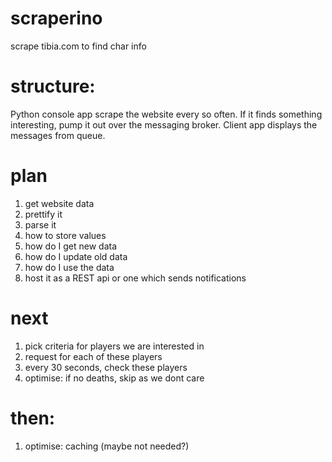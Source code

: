 # scraperino
scrape tibia.com to find char info

# structure:
Python console app scrape the website every so often. If it finds something interesting, pump it out over the messaging broker. Client app displays the messages from queue.

# plan
1. get website data 
2. prettify it
3. parse it
4. how to store values
5. how do I get new data
6. how do I update old data
7. how do I use the data
8. host it as a REST api or one which sends notifications

# next
1. pick criteria for players we are interested in
2. request for each of these players
3. every 30 seconds, check these players
4. optimise: if no deaths, skip as we dont care

# then:
1. optimise: caching (maybe not needed?)
